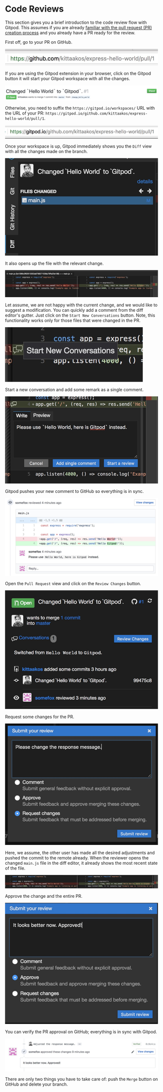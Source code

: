 # Code Reviews

This section gives you a brief introduction to the code review flow with Gitpod. This assumes if you are already [familiar with the pull request (PR) creation process](4_3_2_Pull_Requests.md) and you already have a PR ready for the review.

First off, go to your PR on GitHub.

![](./images/4_3_3_Code_Reviews/go_to_pr.jpg)

If you are using the Gitpod extension in your browser, click on the Gitpod button it will start your Gitpod workspace with all the changes.

![](./images/4_3_3_Code_Reviews/click_the_gitpod_button.jpg)

Otherwise, you need to suffix the `https://gitpod.io/workspaces/` URL with the URL of your PR: `https://gitpod.io/github.com/kittaakos/express-hello-world/pull/1`.

![](./images/4_3_3_Code_Reviews/suffx_gitpod_with_pr_url.jpg)

Once your workspace is up, Gitpod immediately shows you the `Diff` view with all the changes made on the branch.

![](./images/4_3_3_Code_Reviews/changed_files.jpg)

It also opens up the file with the relevant change.

![](./images/4_3_3_Code_Reviews/code_change.jpg)

Let assume, we are not happy with the current change, and we would like to suggest a modification. You can quickly add a comment from the diff editor's gutter. Just click on the `Start New Conversations` button. Note, this functionality works only for those files that were changed in the PR.

![](./images/4_3_3_Code_Reviews/start_new_conversation.jpg)

Start a new conversation and add some remark as a single comment.

![](./images/4_3_3_Code_Reviews/add_a_new_comment.jpg)

Gitpod pushes your new comment to GitHub so everything is in sync.

![](./images/4_3_3_Code_Reviews/gh_shows_new_comment.jpg)

Open the `Pull Request` view and click on the `Review Changes` button.

![](./images/4_3_3_Code_Reviews/review_changes.jpg)

Request some changes for the PR.

![](./images/4_3_3_Code_Reviews/reject.jpg)

Here, we assume, the other user has made all the desired adjustments and pushed the commit to the remote already. When the reviewer opens the changed `main.js` file in the diff editor, it already shows the most recent state of the file.

![](./images/4_3_3_Code_Reviews/code_change_after_adjustment.jpg)

Approve the change and the entire PR.

![](./images/4_3_3_Code_Reviews/approve.jpg)

You can verify the PR approval on GitHub; everything is in sync with Gitpod.

![](./images/4_3_3_Code_Reviews/gh_show_approval.jpg)

There are only two things you have to take care of: push the `Merge` button on GitHub and delete your branch.

